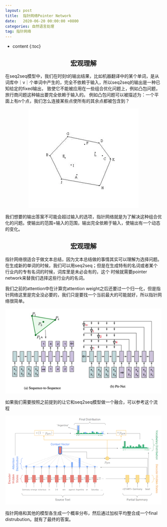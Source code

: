 ```yaml
---
layout: post
title:  指针网络Pointer Network
date:   2020-06-20 00:00:00 +0800
categories: 自然语言处理
tag: 指针网络
---
```


* content
{:toc}


<h2 align="center">宏观理解</h2>

在seq2seq模型中，我们在时刻t的输出结果，比如机器翻译中的某个单词，是从词库中｜v｜个单词中产生的，完全不依赖于输入，所以seq2seq的输出是一种已知给定的fixed输出，
致使它不能被应用在一些组合优化问题上，例如凸包问题，旅行商问题这种输出要完全依赖于输入的。
例如凸包问题可以被描述为：一个平面上有n个点，我们怎么连接某些点使所有的其余点都被包含到？

<p align="center"> 
  <img src="/imgs/pointernetwork/1.png">
</p>

我们想要的输出答案不可能会超过输入的选项，指针网络就是为了解决这种组合优化的问题。使输出的范围=输入的范围，输出完全依赖于输入，使输出有一个动态的变化。


<h2 align="center">宏观理解</h2>

指针网络很适合于做文本总结，因为文本总结做的事情其实可以理解为选择问题。在生成新的单词的时候，我们可以用seq2seq；但是在生成特有的名词或者某个行业内的专有名词的时候，词库里是未必会有的，这个
时候就需要pointer network来替我们选择这些行业内的名词。

我们之前的attention中在计算完attention weight之后还要过一个归一化，但是指针网络这里是完全没必要的，我们只是要找一个当前最大的可能就好，所以指针网络很简单。


<p align="center"> 
  <img src="/imgs/pointernetwork/2.png">
</p>

如果我们需要按照之前提到的让它和seq2seq模型做一个融合，可以参考这个流程


<p align="center"> 
  <img src="/imgs/pointernetwork/3.png">
</p>


指针网络和其他的模型各生成一个概率分布，然后通过加权平均整合成一个final distrubution。就有了最终的答案。












